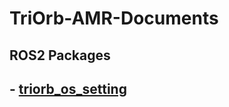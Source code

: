# TriOrb-AMR-Documents
## ROS2 Packages
## - [triorb_os_setting](https://github.com/TriOrb-Inc/TriOrb-AMR-Static/blob/master/triorb_os_setting/README.md)
